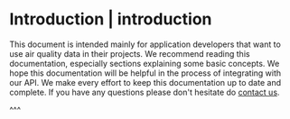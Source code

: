 # Introduction | introduction

This document is intended mainly for application developers that want to use air quality data in their projects. We recommend reading this documentation, especially sections explaining some basic concepts. We hope this documentation will be helpful in the process of integrating with our API. We make every effort to keep this documentation up to date and complete. If you have any questions please don't hesitate do [contact us](https://airly.eu/en/contact/).

^^^
